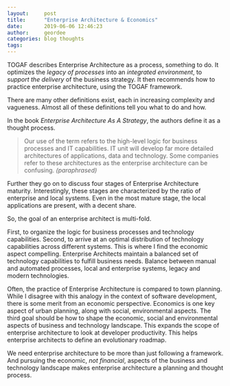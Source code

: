 ```yaml
---
layout:     post
title:      "Enterprise Architecture & Economics"
date:       2019-06-06 12:46:23
author:     geordee
categories: blog thoughts
tags:       
---
```


TOGAF describes Enterprise Architecture as a process, something to do. It optimizes the _legacy of processes_ into an _integrated environment_, to _support the delivery_ of the business strategy.  It then recommends how to practice enterprise architecture, using the TOGAF framework.

There are many other definitions exist, each in increasing complexity and vagueness. Almost all of these definitions tell you what to do and how.

In the book _Enterprise Architecture As A Strategy_, the authors define it as a thought process.

> Our use of the term refers to the high-level logic for business processes and IT capabilities. IT unit will develop far more detailed architectures of applications, data and technology. Some companies refer to these architectures as the enterprise architecture can be confusing. _(paraphrased)_

Further they go on to discuss four stages of Enterprise Architecture maturity. Interestingly, these stages are characterized by the ratio of enterprise and local systems. Even in the most mature stage, the local applications are present, with a decent share.

So, the goal of an enterprise architect is multi-fold.

First, to organize the logic for business processes and technology capabilities. Second, to arrive at an optimal distribution of technology capabilities across different systems. This is where I find the economic aspect compelling. Enterprise Architects maintain a balanced set of technology capabilities to fulfill business needs. Balance between manual and automated processes, local and enterprise systems, legacy and modern technologies.

Often, the practice of Enterprise Architecture is compared to town planning. While I disagree with this analogy in the context of software development, there is some merit from an economic perspective. Economics is one key aspect of urban planning, along with social, environmental aspects. The third goal should be how to shape the economic, social and environmental aspects of business and technology landscape. This expands the scope of enterprise architecture to look at developer productivity. This helps enterprise architects to define an evolutionary roadmap.

We need enterprise architecture to be more than just following a framework. And pursuing the economic, _not financial_, aspects of the business and technology landscape makes enterprise architecture a planning and thought process.

